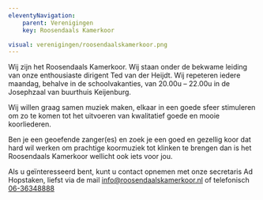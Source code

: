 ```yaml
---
eleventyNavigation:
    parent: Verenigingen
    key: Roosendaals Kamerkoor

visual: verenigingen/roosendaalskamerkoor.png
---
```


Wij zijn het Roosendaals Kamerkoor. Wij staan onder de bekwame leiding van onze enthousiaste dirigent Ted van der Heijdt.
Wij repeteren iedere maandag, behalve in de schoolvakanties, van 20.00u – 22.00u in de Josephzaal van buurthuis Keijenburg.

Wij willen graag samen muziek maken, elkaar in een goede sfeer stimuleren om zo te komen tot het uitvoeren van kwalitatief goede en mooie koorliederen.

Ben je een geoefende zanger(es) en zoek je een goed en gezellig koor dat hard wil werken om prachtige koormuziek tot klinken te brengen dan is het Roosendaals Kamerkoor wellicht ook iets voor jou.

Als u geïnteresseerd bent, kunt u contact opnemen met onze secretaris Ad Hopstaken, liefst via de mail [info@roosendaalskamerkoor.nl](mailto:info@roosendaalskamerkoor.nl) of telefonisch [06-36348888](tel:0636348888)
